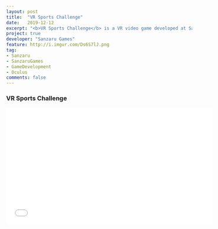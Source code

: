 ```yaml
---
layout: post
title:  "VR Sports Challenge"
date:   2019-12-12
excerpt: "<b>VR Sports Challenge</b> is a VR video game developed at Sanzaru Games"
project: true
developer: "Sanzaru Games"
feature: http://i.imgur.com/Ds6S7lJ.png
tag:
- Sanzaru
- SanzaruGames
- GameDevelopment
- Oculus
comments: false
---
```


### VR Sports Challenge

<iframe width="560" height="315" src="//www.youtube.com/embed/YO_gz5l7ZB4"  frameborder="0"> </iframe>
